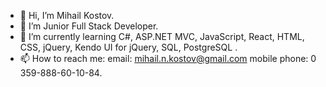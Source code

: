 - 👋 Hi, I’m Mihail Kostov.
- 👀 I’m Junior Full Stack Developer.
- 🌱 I’m currently learning  C#, ASP.NET MVC, JavaScript, React, HTML, CSS, jQuery, Kendo UI for jQuery, SQL, PostgreSQL .
- 📫 How to reach me:
         email: mihail.n.kostov@gmail.com
         mobile phone: 0 359-888-60-10-84.

<!---
MK-Kostov/MK-Kostov is a ✨ special ✨ repository because its `README.md` (this file) appears on your GitHub profile.
You can click the Preview link to take a look at your changes.
--->
